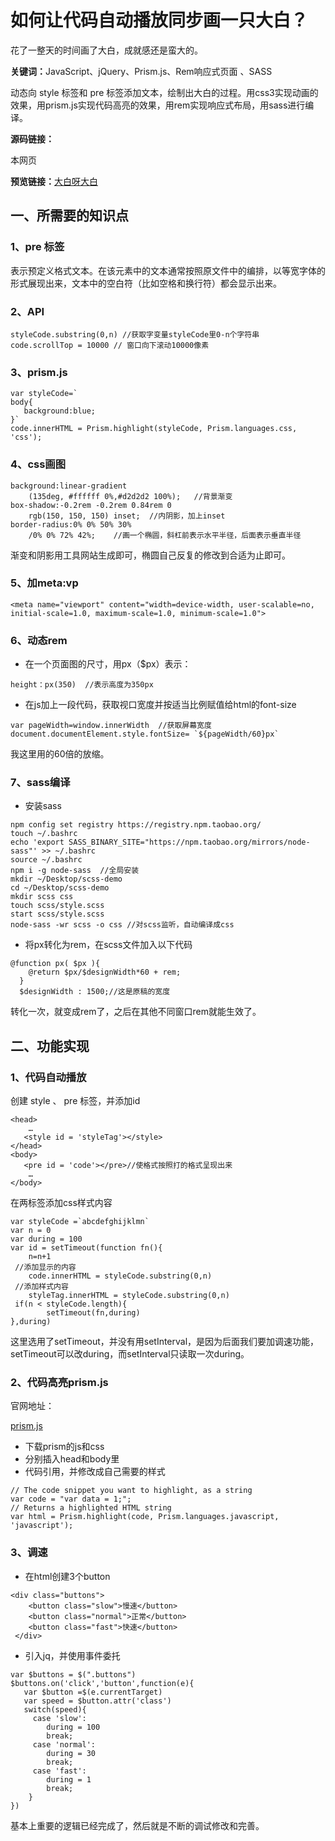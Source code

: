 
<h1>如何让代码自动播放同步画一只大白？</h1>

<p>花了一整天的时间画了大白，成就感还是蛮大的。</p>

<p><strong>关键词：</strong>JavaScript、jQuery、Prism.js、Rem响应式页面 、SASS</p>

<p><strong></strong>动态向 style 标签和 pre 标签添加文本，绘制出大白的过程。用css3实现动画的效果，用prism.js实现代码高亮的效果，用rem实现响应式布局，用sass进行编译。</p>

<strong>源码链接：</strong>

<p>本网页</p>

<strong>预览链接：</strong><a href="https://yuyunzhi.github.io/baymax/index.html">大白呀大白</a>

<h2>一、所需要的知识点</h2>

<h3>1、pre 标签</h3>

<p>表示预定义格式文本。在该元素中的文本通常按照原文件中的编排，以等宽字体的形式展现出来，文本中的空白符（比如空格和换行符）都会显示出来。</p>

<h3>2、API</h3>

```
styleCode.substring(0,n) //获取字变量styleCode里0-n个字符串
code.scrollTop = 10000 // 窗口向下滚动10000像素
```

<h3>3、prism.js</h3>

```
var styleCode=`
body{
   background:blue;
}`
code.innerHTML = Prism.highlight(styleCode, Prism.languages.css, 'css');
```

<h3>4、css画图</h3>

```
background:linear-gradient
    (135deg, #ffffff 0%,#d2d2d2 100%);   //背景渐变
box-shadow:-0.2rem -0.2rem 0.84rem 0 
    rgb(150, 150, 150) inset;  //内阴影，加上inset
border-radius:0% 0% 50% 30%
    /0% 0% 72% 42%;    //画一个椭圆，斜杠前表示水平半径，后面表示垂直半径
```

<p>渐变和阴影用工具网站生成即可，椭圆自己反复的修改到合适为止即可。</p>

<h3>5、加meta:vp</h3>

```
<meta name="viewport" content="width=device-width, user-scalable=no, initial-scale=1.0, maximum-scale=1.0, minimum-scale=1.0">
```

<h3>6、动态rem</h3>

<ul>
    <li>在一个页面图的尺寸，用px（$px）表示：</li>
</ul>

```
height：px(350)  //表示高度为350px
```

<ul>
    <li>在js加上一段代码，获取视口宽度并按适当比例赋值给html的font-size</li>
</ul>

```
var pageWidth=window.innerWidth  //获取屏幕宽度
document.documentElement.style.fontSize= `${pageWidth/60}px`
```

<p>我这里用的60倍的放缩。</p>

<h3>7、sass编译</h3>


<ul>
    <li>安装sass</li>
</ul>

```
npm config set registry https://registry.npm.taobao.org/
touch ~/.bashrc
echo 'export SASS_BINARY_SITE="https://npm.taobao.org/mirrors/node-sass"' >> ~/.bashrc
source ~/.bashrc
npm i -g node-sass  //全局安装
mkdir ~/Desktop/scss-demo 
cd ~/Desktop/scss-demo 
mkdir scss css
touch scss/style.scss 
start scss/style.scss
node-sass -wr scss -o css //对scss监听，自动编译成css
```

<ul>
    <li>将px转化为rem，在scss文件加入以下代码</li>
</ul>

```
@function px( $px ){
    @return $px/$designWidth*60 + rem;
  }
  $designWidth : 1500;//这是原稿的宽度
```

<p>转化一次，就变成rem了，之后在其他不同窗口rem就能生效了。</p>

<h2>二、功能实现</h2>

<h3>1、代码自动播放</h3>

<p>创建 style 、 pre 标签，并添加id</p>

```
<head>
    …
   <style id = 'styleTag'></style> 
</head>
<body>
   <pre id = 'code'></pre>//使格式按照打的格式呈现出来
    …
</body>
```

<p>在两标签添加css样式内容</p>

```
var styleCode =`abcdefghijklmn`
var n = 0 
var during = 100
var id = setTimeout(function fn(){
    n=n+1 
 //添加显示的内容
    code.innerHTML = styleCode.substring(0,n)
 //添加样式内容
    styleTag.innerHTML = styleCode.substring(0,n)
 if(n < styleCode.length){
        setTimeout(fn,during)
},during)
```

<p>这里选用了setTimeout，并没有用setInterval，是因为后面我们要加调速功能，setTimeout可以改during，而setInterval只读取一次during。</p>

<h3>2、代码高亮prism.js</h3>

<p>官网地址：</p><a href="http://prismjs.com/index.html">prism.js</a>

<ul>
    <li>下载prism的js和css</li>
    <li>分别插入head和body里</li>
    <li>代码引用，并修改成自己需要的样式</li>
</ul>

```
// The code snippet you want to highlight, as a string
var code = "var data = 1;";
// Returns a highlighted HTML string
var html = Prism.highlight(code, Prism.languages.javascript, 'javascript');
```

<h3>3、调速</h3>

<ul>
    <li>在html创建3个button</li>
</ul>

```
<div class="buttons">
    <button class="slow">慢速</button>
    <button class="normal">正常</button>
    <button class="fast">快速</button>
 </div>
 ```

 <ul>
    <li>引入jq，并使用事件委托</li>
</ul>

```
var $buttons = $(".buttons")
$buttons.on('click','button',function(e){
   var $button =$(e.currentTarget)
   var speed = $button.attr('class')
   switch(speed){
     case 'slow':
        during = 100
        break;
     case 'normal':
        during = 30
        break;
     case 'fast':
        during = 1
        break;
    }
})
```

<p>基本上重要的逻辑已经完成了，然后就是不断的调试修改和完善。</p>
